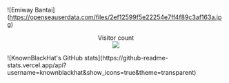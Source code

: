 ![Emiway Bantai] (https://openseauserdata.com/files/2ef12599f5e22254e7ff4f89c3af163a.jpg)
<p align="center"> 
  Visitor count<br>
  <img src="https://profile-counter.glitch.me/knownblackhat/count.svg" />
</p>
![KnownBlackHat's GitHub stats](https://github-readme-stats.vercel.app/api?username=knownblackhat&show_icons=true&theme=transparent)
